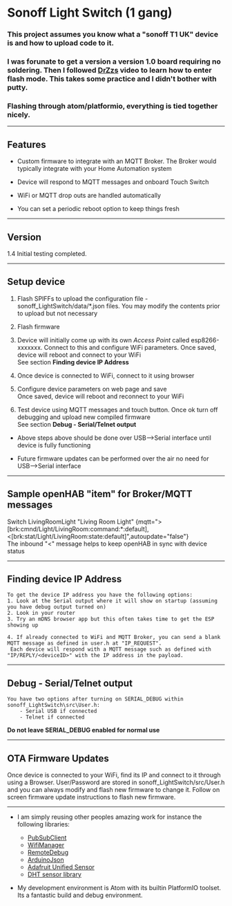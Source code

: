 # Sonoff Light Switch (1 gang)

### This project assumes you know what a "sonoff T1 UK" device is and how to upload code to it.

### I was forunate to get a version a version 1.0 board requiring no soldering. Then I followed [DrZzs](https://www.youtube.com/watch?v=yj3_6oKUh1w) video to learn how to enter flash mode. This takes some practice and I didn't bother with putty.

### Flashing through atom/platformio, everything is tied together nicely.

-------------------------------------------------------------------------------------------------------------
## Features

- Custom firmware to integrate with an MQTT Broker. The Broker would typically integrate with your Home Automation system

- Device will respond to MQTT messages and onboard Touch Switch

- WiFi or MQTT drop outs are handled automatically

- You can set a periodic reboot option to keep things fresh

-------------------------------------------------------------------------------------------------------------
## Version
1.4 Initial testing completed.

-------------------------------------------------------------------------------------------------------------
## Setup device
1. Flash SPIFFs to upload the configuration file - sonoff_LightSwitch/data/*.json files. You may modify the contents prior to upload but not necessary

2. Flash firmware

3. Device will initially come up with its own *Access Point* called esp8266-xxxxxxx. Connect to this and configure WiFi parameters. Once saved, device will reboot and connect to your WiFi  
   See section **Finding device IP Address**

4. Once device is connected to WiFi, connect to it using browser

5. Configure device parameters on web page and save  
   Once saved, device will reboot and reconnect to your WiFi

6. Test device using MQTT messages and touch button. Once ok turn off debugging and upload new compiled firmware  
   See section **Debug - Serial/Telnet output**

- Above steps above should be done over USB-->Serial interface until device is fully functioning

- Future firmware updates can be performed over the air no need for USB-->Serial interface

-------------------------------------------------------------------------------------------------------------
## Sample openHAB "item" for Broker/MQTT messages  
Switch LivingRoomLight "Living Room Light" {mqtt=">[brk:cmnd/Light/LivingRoom:command:*:default], <[brk:stat/Light/LivingRoom:state:default]",autoupdate="false"}  
The inbound "<" message helps to keep openHAB in sync with device status

-------------------------------------------------------------------------------------------------------------
## Finding device IP Address
	To get the device IP address you have the following options:
	1. Look at the Serial output where it will show on startup (assuming you have debug output turned on)
	2. Look in your router
	3. Try an mDNS browser app but this often takes time to get the ESP showing up

	4. If already connected to WiFi and MQTT Broker, you can send a blank MQTT message as defined in user.h at "IP_REQUEST".  
     Each device will respond with a MQTT message such as defined with "IP/REPLY/<deviceID>" with the IP address in the payload.

-------------------------------------------------------------------------------------------------------------
## Debug - Serial/Telnet output
	You have two options after turning on SERIAL_DEBUG within sonoff_LightSwitch\src\User.h:
		- Serial USB if connected
		- Telnet if connected

**Do not leave SERIAL_DEBUG enabled for normal use**

-------------------------------------------------------------------------------------------------------------
## OTA Firmware Updates
Once device is connected to your WiFi, find its IP and connect to it through using a Browser. User/Password are stored in sonoff_LightSwitch/src/User.h and you can always modify and flash new firmware to change it. Follow on screen firmware update instructions to flash new firmware.

-------------------------------------------------------------------------------------------------------------
- I am simply reusing other peoples amazing work for instance the following libraries:
	- [PubSubClient](https://github.com/knolleary/pubsubclient)
	- [WifiManager](https://github.com/tzapu/WiFiManager)
	- [RemoteDebug](https://github.com/JoaoLopesF/RemoteDebug)
	- [ArduinoJson](https://github.com/bblanchon/ArduinoJson)
	- [Adafruit Unified Sensor](https://github.com/adafruit/Adafruit_Sensor)
	- [DHT sensor library](https://github.com/adafruit/DHT-sensor-library)

- My development environment is Atom with its builtin PlatformIO toolset. Its a fantastic build and debug environment.